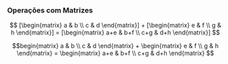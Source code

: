 ### <b>Operações com Matrizes</b>

```math
 [\begin{matrix} a & b \\ c & d \end{matrix}]   +  [\begin{matrix} e & f \\ g & h \end{matrix}]  =    [\begin{matrix} a+e & b+f \\ c+g & d+h \end{matrix}] 
```


```math
begin{matrix} a & b \\ c & d \end{matrix} + \begin{matrix} e & f \\ g &  h \end{matrix} = \begin{matrix} a+e & b+f \\ c+g & d+h  \end{matrix} 
```

